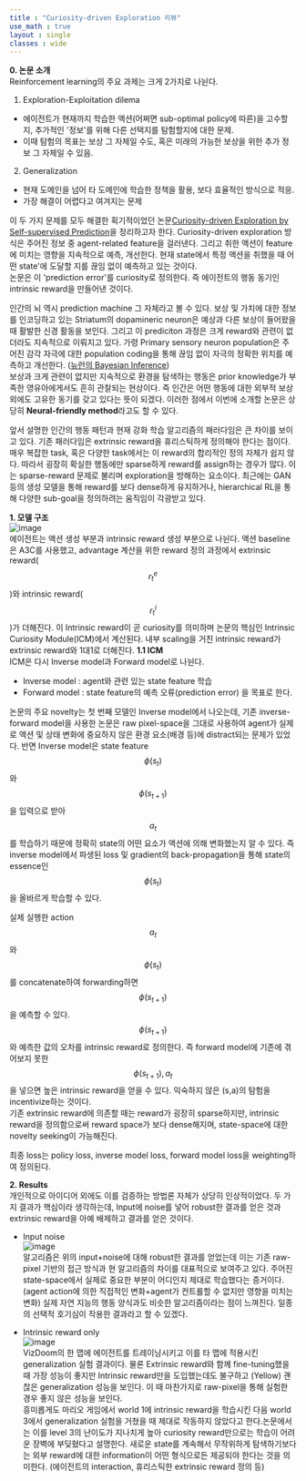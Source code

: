```yaml
---
title : "Curiosity-driven Exploration 리뷰"
use_math : true
layout : single
classes : wide
---
```

**0. 논문 소개**  
Reinforcement learning의 주요 과제는 크게 2가지로 나뉜다.  

1) Exploration-Exploitation dilema  
- 에이전트가 현재까지 학습한 액션(어쩌면 sub-optimal policy에 따른)을 고수할지, 추가적인 '정보'를 위해 다른 선택지를 탐험할지에 대한 문제. 
- 이때 탐험의 목표는 보상 그 자체일 수도, 혹은 미래의 가능한 보상을 위한 추가 정보 그 자체일 수 있음.  
  
2) Generalization  
- 현재 도메인을 넘어 타 도메인에 학습한 정책을 활용, 보다 효율적인 방식으로 적응.  
- 가장 해결이 어렵다고 여겨지는 문제  
    
이 두 가지 문제를 모두 해결한 획기적이었던 논문[Curiosity-driven Exploration by Self-supervised Prediction](https://arxiv.org/abs/1705.05363)을 정리하고자 한다. 
Curiosity-driven exploration 방식은 주어진 정보 중 agent-related feature을 걸러낸다.
그리고 취한 액션이 feature에 미치는 영향을 지속적으로 예측, 개선한다.
현재 state에서 특정 액션을 취했을 때 어떤 state'에 도달할 지를 끊임 없이 예측하고 있는 것이다.  
논문은 이 'prediction error'를 curiosity로 정의한다. 즉 에이전트의 행동 동기인 intrinsic reward을 만들어낸 것이다. 
  
인간의 뇌 역시 prediction machine 그 자체라고 볼 수 있다. 
보상 및 가치에 대한 정보를 인코딩하고 있는 Striatum의 dopamineric neuron은 예상과 다른 보상이 들어왔을 때 활발한 신경 활동을 보인다. 
그리고 이 prediciton 과정은 크게 reward와 관련이 없더라도 지속적으로 이뤄지고 있다. 
가령 Primary sensory neuron population은 주어진 감각 자극에 대한 population coding을 통해 끊임 없이 자극의 정확한 위치를 예측하고 개선한다. 
([뉴런의 Bayesian Inference](https://www.ncbi.nlm.nih.gov/pubmed/17057707))  
보상과 크게 관련이 없지만 지속적으로 환경을 탐색하는 행동은 prior knowledge가 부족한 영유아에게서도 흔히 관찰되는 현상이다. 
즉 인간은 어떤 행동에 대한 외부적 보상 외에도 고유한 동기를 갖고 있다는 뜻이 되겠다. 
이러한 점에서 이번에 소개할 논문은 상당히 **Neural-friendly method**라고도 할 수 있다.  
  
앞서 설명한 인간의 행동 패턴과 현재 강화 학습 알고리즘의 패러다임은 큰 차이를 보이고 있다. 기존 패러다임은 extrinsic reward을 휴리스틱하게 정의해야 한다는 점이다. 
매우 복잡한 task, 혹은 다양한 task에서는 이 reward의 합리적인 정의 자체가 쉽지 않다. 
따라서 굉장히 확실한 행동에만 sparse하게 reward를 assign하는 경우가 많다. 이는 sparse-reward 문제로 불리며 exploration을 방해하는 요소이다. 
최근에는 GAN 등의 생성 모델을 통해 reward를 보다 dense하게 유지하거나, hierarchical RL을 통해 다양한 sub-goal을 정의하려는 움직임이 각광받고 있다. 
  
**1. 모델 구조**  
![image](https://user-images.githubusercontent.com/46081019/54964809-30eaa300-4fb1-11e9-98c5-ad3fe3001152.png)  
에이전트는 액션 생성 부분과 intrinsic reward 생성 부분으로 나뉜다. 액션 baseline은 A3C를 사용했고, 
advantage 계산을 위한 reward 정의 과정에서 extrinsic reward($$r_t^e$$)와 intrinsic reward($$r_t^i$$)가 더해진다. 
이 Intrinsic reward이 곧 curiosity를 의미하며 논문의 핵심인 Intrinsic Curiosity Module(ICM)에서 계산된다. 
내부 scaling을 거친 intrinsic reward가 extrinsic reward와 1대1로 더해진다.
**1.1 ICM**  
ICM은 다시 Inverse model과 Forward model로 나뉜다. 
- Inverse model : agent와 관련 있는 state feature 학습
- Forward model : state feature의 예측 오류(prediction error)
을 목표로 한다.   

논문의 주요 novelty는 첫 번째 모델인 Inverse model에서 나오는데, 
기존 inverse-forward model을 사용한 논문은 raw pixel-space을 그대로 사용하여 
agent가 실제로 액션 및 상태 변화에 중요하지 않은 환경 요소(배경 등)에 distract되는 문제가 있었다. 
반면 Inverse model은 state feature $$\phi(s_t)$$와 $$\phi(s_{t+1})$$을 입력으로 받아 $$a_t$$를 학습하기 때문에 
정확히 state의 어떤 요소가 액션에 의해 변화했는지 알 수 있다. 
즉 inverse model에서 파생된 loss 및 gradient의 back-propagation을 통해 state의 essence인 $$\phi(s_t)$$을 올바르게 학습할 수 있다.  
  
실제 실행한 action $$a_t$$와 $$\phi(s_t)$$를 concatenate하여 forwarding하면 $$\phi(s_{t+1})$$을 예측할 수 있다. 
$$\phi(s_{t+1})$$와 예측한 값의 오차를 intrinsic reward로 정의한다. 즉 forward model에 기존에 겪어보지 못한 $$\phi(s_{t+1}), a_t$$을 넣으면 높은 intrinsic reward을 얻을 수 있다. 익숙하지 않은 (s,a)의 탐험을 incentivize하는 것이다.   
기존 extrinsic reward에 의존할 때는 reward가 굉장히 sparse하지만, intrinsic reward을 정의함으로써 reward space가 보다 dense해지며, 
state-space에 대한 novelty seeking이 가능해진다.  
  
최종 loss는 policy loss, inverse model loss, forward model loss을 weighting하여 정의된다.  
  
**2. Results**  
개인적으로 아이디어 외에도 이를 검증하는 방법론 자체가 상당히 인상적이었다. 
두 가지 결과가 핵심이라 생각하는데, Input에 noise를 넣어 robust한 결과를 얻은 것과 extrinsic reward을 아예 배제하고 결과를 얻은 것이다.
- Input noise  
![image](https://user-images.githubusercontent.com/46081019/54968364-c2f8a880-4fbd-11e9-8125-47194843fb77.png)   
알고리즘은 위의 input+noise에 대해 robust한 결과를 얻었는데 이는 기존 raw-pixel 기반의 접근 방식과 현 알고리즘의 차이를 대표적으로 보여주고 있다. 
주어진 state-space에서 실제로 중요한 부분이 어디인지 제대로 학습했다는 증거이다. (agent action에 의한 직접적인 변화+agent가 컨트롤할 수 없지만 영향을 미치는 변화) 실제 자연 지능의 행동 양식과도 비슷한 알고리즘이라는 점이 느껴진다. 일종의 선택적 호기심이 작용한 결과라고 할 수 있겠다.  
  
- Intrinsic reward only  
![image](https://user-images.githubusercontent.com/46081019/54968662-d0faf900-4fbe-11e9-977a-86d52107347e.png)  
VizDoom의 한 맵에 에이전트를 트레이닝시키고 이를 타 맵에 적용시킨 generalization 실험 결과이다.
물론 Extrinsic reward와 함께 fine-tuning했을때 가장 성능이 좋지만 Intrinsic reward만을 도입했는데도 불구하고 (Yellow) 괜찮은 generalization 성능을 보인다. 이 때 마찬가지로 raw-pixel을 통해 실험한 경우 좋지 않은 성능을 보인다.  
흥미롭게도 마리오 게임에서 world 1에 intrinsic reward을 학습시킨 다음 world 3에서 generalization 실험을 거쳤을 때 제대로 작동하지 않았다고 한다.논문에서는 이를 level 3의 난이도가 지나치게 높아 curiosity reward만으로는 학습이 어려운 장벽에 부딪혔다고 설명한다. 
새로운 state를 계속해서 무작위하게 탐색하기보다는 외부 reward에 대한 information이 어떤 형식으로든 제공되야 한다는 것을 의미한다.
(에이전트의 interaction, 휴리스틱한 extrinsic reward 정의 등)  
  

